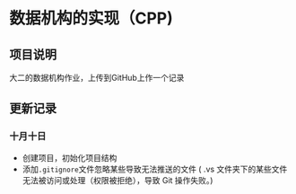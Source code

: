 ﻿# 数据机构的实现（CPP)  
## 项目说明
大二的数据机构作业，上传到GitHub上作一个记录
## 更新记录
### 十月十日
+ 创建项目，初始化项目结构  
+ 添加`.gitignore`文件忽略某些导致无法推送的文件
( .vs 文件夹下的某些文件无法被访问或处理（权限被拒绝），导致 Git 操作失败。)